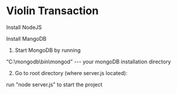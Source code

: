 # Violin Transaction

Install NodeJS

Install MangoDB

1. Start MongoDB by running 

“C:\mongodb\bin\mongod”
--- your mongoDB installation directory

2. Go to root directory (where server.js located):
 
run "node server.js" to start the project

